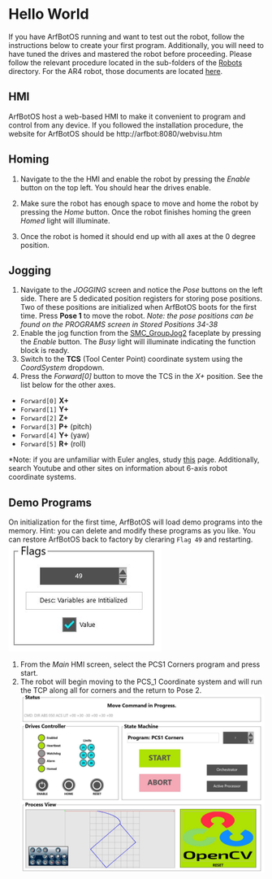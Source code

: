 # Hello World
If you have ArfBotOS running and want to test out the robot, follow the instructions below to create your first program. Additionally, you will need to have tuned the drives and mastered the robot before proceeding. Please follow the relevant procedure located in the sub-folders of the [Robots](/Robots) directory. For the AR4 robot, those documents are located [here](/Robots/AR4).

## HMI
ArfBotOS host a web-based HMI to make it convenient to program and control from any device. If you followed the installation procedure, the website for ArfBotOS should be http://arfbot:8080/webvisu.htm

## Homing
1. Navigate to the the HMI and enable the robot by pressing the *Enable* button on the top left. You should hear the drives enable.

2. Make sure the robot has enough space to move and home the robot by pressing the *Home* button. Once the robot finishes homing the green *Homed* light will illuminate. 

3. Once the robot is homed it should end up with all axes at the 0 degree position.

## Jogging
1. Navigate to the *JOGGING* screen and notice the *Pose* buttons on the left side. There are 5 dedicated position registers for storing pose positions. Two of these positions are initialized when ArfBotOS boots for the first time. Press **Pose 1** to move the robot. *Note: the pose positions can be found on the PROGRAMS screen in Stored Positions 34-38*
2. Enable the jog function from the [SMC_GroupJog2](https://help.codesys.com/webapp/oRbtGm-DGxt4wWfMHA8h3H12Jpw%2FSMC_GroupJog2;product=SM3_Robotics;version=4.5.1.0) faceplate by pressing the *Enable* button. The *Busy* light will illuminate indicating the function block is ready.
3. Switch to the **TCS** (Tool Center Point) coordinate system using the *CoordSystem* dropdown.
4. Press the *Forward[0]* button to move the TCS in the *X+* position. See the list below for the other axes.
- `Forward[0]` **X+**
- `Forward[1]` **Y+**
- `Forward[2]` **Z+**
- `Forward[3]` **P+** (pitch)
- `Forward[4]` **Y+** (yaw)
- `Forward[5]` **R+** (roll)  

*Note: if you are unfamiliar with Euler angles, study [this](https://en.wikipedia.org/wiki/Euler_angles) page. Additionally, search Youtube and other sites on information about 6-axis robot coordinate systems.

## Demo Programs
On initialization for the first time, ArfBotOS will load demo programs into the memory. Hint: you can delete and modify these programs as you like. You can restore ArfBotOS back to factory by cleraring `Flag 49` and restarting.  
![image](Resources/images/readme/hmi-programs-flag-initialized.JPG)

1. From the *Main* HMI screen, select the PCS1 Corners program and press start.
2. The robot will begin moving to the PCS_1 Coordinate system and will run the TCP along all for corners and the return to Pose 2.  
![image](Resources/images/readme/hmi-main-pcs-corners.JPG)